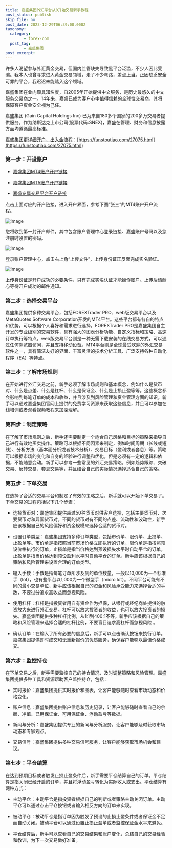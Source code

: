 ```yaml
---
title: 嘉盛集团外汇平台从0开始交易新手教程
post_status: publish
skip_file: no
post_date: 2023-12-29T06:39:00.000Z
taxonomy:
  category:
        - forex-com
  post_tag:
        - 嘉盛集团
post_excerpt: 
---
```

许多人渴望参与外汇黄金交易，但国内监管缺失导致黑平台泛滥，不少人因此受骗。我本人也曾寻求进入黄金交易领域，走了不少弯路，差点上当。正因缺乏安全可靠的平台，我迟迟未能踏入这个领域。

嘉盛集团在业内颇具知名度，自2005年开始提供中文服务，是历史最悠久的中文服务交易商之一。14年来，嘉盛已成为客户心中值得信赖的全球性交易商，其将保障客户资金安全视为己任。

嘉盛集团 (Gain Capital Holdings Inc) 已为来自180多个国家的200多万交易者提供服务。作为纳斯达克上市公司(股票代码:SNEX)，嘉盛在管理、财务和信息披露方面均遵循最高标准。

[嘉盛集团更详细开户，出入金流程](https://funstoutiao.com/27075.html)：[https://funstoutiao.com/27075.html](https://funstoutiao.com/27075.html)

### 第一步：开设账户

* [嘉盛集团MT4账户开户链接](https://s.ssgg.net/jsmt4)

* [嘉盛集团MT5账户开户链接](https://s.ssgg.net/jsmt5)

* [嘉盛专属交易平台开户链接](https://s.ssgg.net/js)

点击上面对应的开户链接，进入开户界面，参考下图“张三”的MT4账户开户流程。

![Image](https://prod-files-secure.s3.us-west-2.amazonaws.com/39ed1227-6d7d-4570-be36-9ccd4a2c4241/7a167aea-686b-400d-af59-4e18eb607a40/640.png?X-Amz-Algorithm=AWS4-HMAC-SHA256&X-Amz-Content-Sha256=UNSIGNED-PAYLOAD&X-Amz-Credential=ASIAZI2LB466XVEQEOHS%2F20250722%2Fus-west-2%2Fs3%2Faws4_request&X-Amz-Date=20250722T221308Z&X-Amz-Expires=3600&X-Amz-Security-Token=IQoJb3JpZ2luX2VjEN3%2F%2F%2F%2F%2F%2F%2F%2F%2F%2FwEaCXVzLXdlc3QtMiJIMEYCIQCGt32j6U%2BNE6iqy30fHKKeJjNscsn%2BirD5Ad7MpEzp9gIhAK5y2EmanQMya7xGJjlNmeKhWHaci3eOT%2BVS0HkH%2BskHKogECPb%2F%2F%2F%2F%2F%2F%2F%2F%2F%2FwEQABoMNjM3NDIzMTgzODA1IgzKURxSAoJPiAMX8sgq3AO2uxvbvQsOKf6WXm2IP4FtpRzBGqcOtd3ikGxWR0QVHnXMl9smMyysYUrFUXzLOWjxhTJMocNIH5mg4Kob%2FW8nzaXWd2OVOClfCLVnRoXS7LXDY855cQvN5GCkxBaCIGGCNTXWbVPuu%2FVJjEuhDK1vP5tdw5ZNM%2BDlghx0mGlFU8NG8W64RxDcdkIjMEXvLYaFkGH6gh%2B66QIn2iekoSpPBI%2Bf7SjIAAdSer3Rwei5aSiJ3UGHbeGm9F0nVsTR%2Bl7RWtLZe2wU%2BXbxI4%2Bl6735RqB0pBMmyeHTjR0ul90jQXvtRbRmIOvxUqWaNnHo17ftKcyJdd59NeRifxGKhto5XqPPKCcEnfmA32UIz8P2IOXt4LtPu5EZfO13XnfmW4UnQagFq1Vb%2F2eWxGfuRBoj2T0CK73Dfm%2FohZdjMDWm2YcypyrdbEFKM%2BMJFKm7bOrOAu2UNYG9T238kWVq%2FlCyzwo0sZOpMb3RQPXNhbFqLclNtVlABV82YSue9nW2MgK9HWWG%2BT9D%2FAIP8RzLmoalrjnJAUCTFfU7CRbLLtEX8mITmRDsg4nESYgC7d5R5la8wOa2mcx84yY9GtVoIcTouKsLcVMME3RpAoWKY4f4LZN9MFGstyR7FhQ3xzDr8%2F%2FDBjqkAaO%2FjfVsdRpRV1gFBFF9opJkCSNNrCM03I%2BjTmsqP5AbkFb09zag4FOAYszXoLvjpJaELmn3%2BkpDNFSaY%2FzWSQ5fB%2FRvukLD9OSyWEtGTeSQqNthRZYZ6uyZl%2FD7KIBl9SZYAOqIQY5SnrJVBSxotDnXnOOzurwKhEu8mbQNCPqa4gImw%2BO9F3yKMNY4TJaSIq0W8g%2B3UJVToaqYKc%2FT%2BQdviVWt&X-Amz-Signature=7b1ffb78ea45c46da3d142e8c27d0afb4b24c48eb7fc4b95591abb2afe6e3710&X-Amz-SignedHeaders=host&x-amz-checksum-mode=ENABLED&x-id=GetObject)

您将收到第一封开户邮件，其中包含账户管理中心登录链接、嘉盛账户号码以及您注册时设置的密码。

![Image](https://prod-files-secure.s3.us-west-2.amazonaws.com/39ed1227-6d7d-4570-be36-9ccd4a2c4241/eaa1c6b3-2877-4284-a0e1-530e222c27fb/image.png?X-Amz-Algorithm=AWS4-HMAC-SHA256&X-Amz-Content-Sha256=UNSIGNED-PAYLOAD&X-Amz-Credential=ASIAZI2LB466XVEQEOHS%2F20250722%2Fus-west-2%2Fs3%2Faws4_request&X-Amz-Date=20250722T221308Z&X-Amz-Expires=3600&X-Amz-Security-Token=IQoJb3JpZ2luX2VjEN3%2F%2F%2F%2F%2F%2F%2F%2F%2F%2FwEaCXVzLXdlc3QtMiJIMEYCIQCGt32j6U%2BNE6iqy30fHKKeJjNscsn%2BirD5Ad7MpEzp9gIhAK5y2EmanQMya7xGJjlNmeKhWHaci3eOT%2BVS0HkH%2BskHKogECPb%2F%2F%2F%2F%2F%2F%2F%2F%2F%2FwEQABoMNjM3NDIzMTgzODA1IgzKURxSAoJPiAMX8sgq3AO2uxvbvQsOKf6WXm2IP4FtpRzBGqcOtd3ikGxWR0QVHnXMl9smMyysYUrFUXzLOWjxhTJMocNIH5mg4Kob%2FW8nzaXWd2OVOClfCLVnRoXS7LXDY855cQvN5GCkxBaCIGGCNTXWbVPuu%2FVJjEuhDK1vP5tdw5ZNM%2BDlghx0mGlFU8NG8W64RxDcdkIjMEXvLYaFkGH6gh%2B66QIn2iekoSpPBI%2Bf7SjIAAdSer3Rwei5aSiJ3UGHbeGm9F0nVsTR%2Bl7RWtLZe2wU%2BXbxI4%2Bl6735RqB0pBMmyeHTjR0ul90jQXvtRbRmIOvxUqWaNnHo17ftKcyJdd59NeRifxGKhto5XqPPKCcEnfmA32UIz8P2IOXt4LtPu5EZfO13XnfmW4UnQagFq1Vb%2F2eWxGfuRBoj2T0CK73Dfm%2FohZdjMDWm2YcypyrdbEFKM%2BMJFKm7bOrOAu2UNYG9T238kWVq%2FlCyzwo0sZOpMb3RQPXNhbFqLclNtVlABV82YSue9nW2MgK9HWWG%2BT9D%2FAIP8RzLmoalrjnJAUCTFfU7CRbLLtEX8mITmRDsg4nESYgC7d5R5la8wOa2mcx84yY9GtVoIcTouKsLcVMME3RpAoWKY4f4LZN9MFGstyR7FhQ3xzDr8%2F%2FDBjqkAaO%2FjfVsdRpRV1gFBFF9opJkCSNNrCM03I%2BjTmsqP5AbkFb09zag4FOAYszXoLvjpJaELmn3%2BkpDNFSaY%2FzWSQ5fB%2FRvukLD9OSyWEtGTeSQqNthRZYZ6uyZl%2FD7KIBl9SZYAOqIQY5SnrJVBSxotDnXnOOzurwKhEu8mbQNCPqa4gImw%2BO9F3yKMNY4TJaSIq0W8g%2B3UJVToaqYKc%2FT%2BQdviVWt&X-Amz-Signature=086cff77bdb479f425f24793ec4275a8e3fec39c58e5599a7a4276e0b1105463&X-Amz-SignedHeaders=host&x-amz-checksum-mode=ENABLED&x-id=GetObject)

登录账户管理中心，点击右上角“上传文件”，上传身份证正反面完成实名验证。

![Image](https://prod-files-secure.s3.us-west-2.amazonaws.com/39ed1227-6d7d-4570-be36-9ccd4a2c4241/54090639-09fc-46b4-a135-e0289f707147/image.png?X-Amz-Algorithm=AWS4-HMAC-SHA256&X-Amz-Content-Sha256=UNSIGNED-PAYLOAD&X-Amz-Credential=ASIAZI2LB466XVEQEOHS%2F20250722%2Fus-west-2%2Fs3%2Faws4_request&X-Amz-Date=20250722T221308Z&X-Amz-Expires=3600&X-Amz-Security-Token=IQoJb3JpZ2luX2VjEN3%2F%2F%2F%2F%2F%2F%2F%2F%2F%2FwEaCXVzLXdlc3QtMiJIMEYCIQCGt32j6U%2BNE6iqy30fHKKeJjNscsn%2BirD5Ad7MpEzp9gIhAK5y2EmanQMya7xGJjlNmeKhWHaci3eOT%2BVS0HkH%2BskHKogECPb%2F%2F%2F%2F%2F%2F%2F%2F%2F%2FwEQABoMNjM3NDIzMTgzODA1IgzKURxSAoJPiAMX8sgq3AO2uxvbvQsOKf6WXm2IP4FtpRzBGqcOtd3ikGxWR0QVHnXMl9smMyysYUrFUXzLOWjxhTJMocNIH5mg4Kob%2FW8nzaXWd2OVOClfCLVnRoXS7LXDY855cQvN5GCkxBaCIGGCNTXWbVPuu%2FVJjEuhDK1vP5tdw5ZNM%2BDlghx0mGlFU8NG8W64RxDcdkIjMEXvLYaFkGH6gh%2B66QIn2iekoSpPBI%2Bf7SjIAAdSer3Rwei5aSiJ3UGHbeGm9F0nVsTR%2Bl7RWtLZe2wU%2BXbxI4%2Bl6735RqB0pBMmyeHTjR0ul90jQXvtRbRmIOvxUqWaNnHo17ftKcyJdd59NeRifxGKhto5XqPPKCcEnfmA32UIz8P2IOXt4LtPu5EZfO13XnfmW4UnQagFq1Vb%2F2eWxGfuRBoj2T0CK73Dfm%2FohZdjMDWm2YcypyrdbEFKM%2BMJFKm7bOrOAu2UNYG9T238kWVq%2FlCyzwo0sZOpMb3RQPXNhbFqLclNtVlABV82YSue9nW2MgK9HWWG%2BT9D%2FAIP8RzLmoalrjnJAUCTFfU7CRbLLtEX8mITmRDsg4nESYgC7d5R5la8wOa2mcx84yY9GtVoIcTouKsLcVMME3RpAoWKY4f4LZN9MFGstyR7FhQ3xzDr8%2F%2FDBjqkAaO%2FjfVsdRpRV1gFBFF9opJkCSNNrCM03I%2BjTmsqP5AbkFb09zag4FOAYszXoLvjpJaELmn3%2BkpDNFSaY%2FzWSQ5fB%2FRvukLD9OSyWEtGTeSQqNthRZYZ6uyZl%2FD7KIBl9SZYAOqIQY5SnrJVBSxotDnXnOOzurwKhEu8mbQNCPqa4gImw%2BO9F3yKMNY4TJaSIq0W8g%2B3UJVToaqYKc%2FT%2BQdviVWt&X-Amz-Signature=8a41a5140eb25934babe240bbb5a9832c1e332120135f98836588cd8b7672d21&X-Amz-SignedHeaders=host&x-amz-checksum-mode=ENABLED&x-id=GetObject)

上传身份证是开户成功的必要条件，只有完成实名认证才能操作账户。上传后请耐心等待开户成功的邮件通知。

### 第二步：选择交易平台

嘉盛集团提供多种交易平台，包括FOREXTrader PRO、web版交易平台以及MetaQuotes Software Corporation开发的MT4平台。这些平台都有各自的特点和优势，可以根据个人喜好和需求进行选择。FOREXTrader PRO是嘉盛集团自主开发的专业级别的交易软件，具有强大的图表分析功能、自定义指标和策略、高速订单执行等特点。web版交易平台则是一种无需下载安装的在线交易方式，可以通过任何浏览器访问，并且支持移动设备。MT4平台则是全球最受欢迎的外汇交易软件之一，具有简洁友好的界面、丰富灵活的技术分析工具、广泛支持各种自动化程序（EA）等特点。

### 第三步：了解市场规则

在开始进行外汇交易之前，新手必须了解市场规则和基本概念，例如什么是货币对、什么是点差、什么是杠杆、什么是保证金、什么是止损止盈等等。这些概念都会影响到每笔订单的成本和收益，并且涉及到风险管理和资金管理方面的知识。新手可以通过嘉盛集团官网上提供的免费学习资源来获取这些信息，并且可以参加在线培训或者观看视频教程来加深理解。

### 第四步：制定策略

在了解了市场规则之后，新手还需要制定一个适合自己风格和目标的策略来指导自己进行有效地买卖操作。策略可以根据不同因素来制定，例如时间周期（长线或短线）、分析方法（基本面分析或者技术分析）、交易目标（盈利或者套息）等。策略可以根据市场的变化和自身的经验进行调整和优化，但是必须有一定的逻辑和依据，不能随意变动。新手可以参考一些常见的外汇交易策略，例如趋势跟踪、突破交易、反转交易、套息交易等，并且结合自己的实际情况选择适合自己的策略。

### 第五步：下单交易

在选择了合适的交易平台和制定了有效的策略之后，新手就可以开始下单交易了。下单交易的过程包括以下几个步骤：

* 选择货币对：嘉盛集团提供超过50种货币对供客户选择，包括主要货币对、次要货币对和异国货币对。不同的货币对有不同的点差、流动性和波动性，新手应该根据自己的风险偏好和资金规模来选择合适的货币对。

* 设置订单类型：嘉盛集团支持多种订单类型，包括市价单、限价单、止损单、止盈单等。市价单是指按照当前市场价格立即执行的订单，限价单是指按照预设价格执行的订单，止损单是指当价格达到预设损失水平时自动平仓的订单，止盈单是指当价格达到预设盈利水平时自动平仓的订单。新手应该根据自己的策略和风险管理来设置合理的订单类型。

* 输入手数：手数是指每笔订单所涉及到的单位数量，一般以10,000为一个标准手（lot），也有些平台以1,000为一个微型手（micro lot）。不同平台可能有不同的最小交易单位，新手应该根据自己的资金和风险承受能力来选择合适的手数，不要过分追求高收益而忽视风险。

* 使用杠杆：杠杆是指投资者用自有资金作为担保，从银行或经纪商处提供的融资放大来进行外汇交易。杠杆可以放大投资者的收益，也可以放大投资者的损失。嘉盛集团提供多种杠杆比例，从1:1到400:1不等。新手应该根据自己的策略和风险管理来选择合适的杠杆比例，不要盲目追求高杠杆而忽视风险 。

* 确认订单：在输入了所有必要的信息后，新手可以点击确认按钮来执行订单。嘉盛集团提供即时成交和无重新报价的优质服务，确保客户能够以最佳价格成交。

### 第六步：监控持仓

在下单交易之后，新手需要监控自己的持仓情况，及时调整策略和风险管理。嘉盛集团提供多种工具和资源帮助客户监控持仓，包括：

* 实时报价：嘉盛集团提供实时报价和图表，让客户能够随时查看市场动态和价格变化。

* 账户信息：嘉盛集团提供账户信息和历史记录，让客户能够随时查看自己的余额、净值、已用保证金、可用保证金、浮动盈亏等数据。

* 新闻与分析：嘉盛集团提供专业的新闻与分析服务，让客户能够及时获取市场动态和专家观点。

* 交易信号：嘉盛集团提供多种交易信号服务，让客户能够获取市场机会和建议。

### 第七步：平仓结算

在达到预期目标或者触发止损止盈条件后，新手需要平仓结算自己的订单。平仓结算是指关闭已经开启的订单，并且将浮动盈亏转化为实际收入或支出。平仓结算有两种方式：

* 主动平仓：主动平仓是指投资者根据自己的判断或者策略主动关闭订单。主动平仓可以通过点击平仓按钮或者输入相反方向的订单来实现。

* 被动平仓：被动平仓是指订单因为触发了预设的止损止盈条件或者保证金不足而自动关闭。被动平仓可以通过设置止损止盈单或者监控保证金水平来避免。

* 平仓结算后，新手可以查看自己的交易结果和账户变化，总结自己的交易经验和教训，为下一次交易做好准备。
